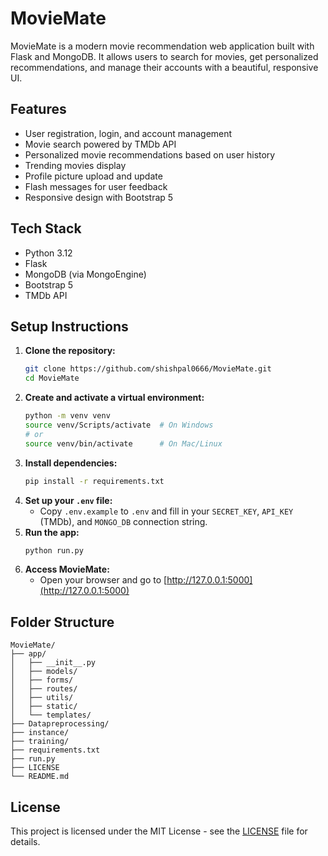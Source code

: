 # MovieMate

MovieMate is a modern movie recommendation web application built with Flask and MongoDB. It allows users to search for movies, get personalized recommendations, and manage their accounts with a beautiful, responsive UI.

## Features
- User registration, login, and account management
- Movie search powered by TMDb API
- Personalized movie recommendations based on user history
- Trending movies display
- Profile picture upload and update
- Flash messages for user feedback
- Responsive design with Bootstrap 5

## Tech Stack
- Python 3.12
- Flask
- MongoDB (via MongoEngine)
- Bootstrap 5
- TMDb API

## Setup Instructions
1. **Clone the repository:**
   ```bash
   git clone https://github.com/shishpal0666/MovieMate.git
   cd MovieMate
   ```
2. **Create and activate a virtual environment:**
   ```bash
   python -m venv venv
   source venv/Scripts/activate  # On Windows
   # or
   source venv/bin/activate      # On Mac/Linux
   ```
3. **Install dependencies:**
   ```bash
   pip install -r requirements.txt
   ```
4. **Set up your `.env` file:**
   - Copy `.env.example` to `.env` and fill in your `SECRET_KEY`, `API_KEY` (TMDb), and `MONGO_DB` connection string.
5. **Run the app:**
   ```bash
   python run.py
   ```
6. **Access MovieMate:**
   - Open your browser and go to [http://127.0.0.1:5000](http://127.0.0.1:5000)

## Folder Structure
```
MovieMate/
├── app/
│   ├── __init__.py
│   ├── models/
│   ├── forms/
│   ├── routes/
│   ├── utils/
│   ├── static/
│   └── templates/
├── Datapreprocessing/
├── instance/
├── training/
├── requirements.txt
├── run.py
├── LICENSE
└── README.md
```

## License
This project is licensed under the MIT License - see the [LICENSE](LICENSE) file for details.
